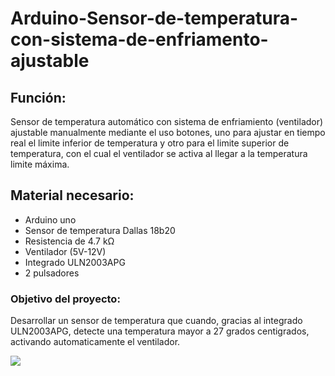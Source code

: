 # Arduino-Sensor-de-temperatura-con-sistema-de-enfriamento-ajustable

## Función:
Sensor de temperatura automático con sistema de enfriamiento (ventilador) ajustable manualmente mediante el uso botones, uno para ajustar en tiempo real el limite inferior de temperatura y otro para el limite superior de temperatura, con el cual el ventilador se activa al llegar a la temperatura limite máxima. 

## Material necesario:
* Arduino uno
* Sensor de temperatura Dallas 18b20
* Resistencia de 4.7 kΩ
* Ventilador (5V-12V)
* Integrado ULN2003APG
* 2 pulsadores

### Objetivo del proyecto:
Desarrollar un sensor de temperatura que cuando, gracias al integrado ULN2003APG, detecte una temperatura mayor a 27 grados centigrados, activando automaticamente el ventilador.

![](images/Imagen%1%diagrama.png)
